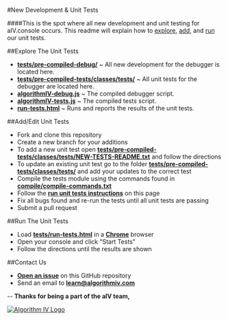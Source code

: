 #New Development & Unit Tests

####This is the spot where all new development and unit testing for aIV.console occurs. This readme will explain how to [explore](#explore), [add](#add), and [run](#run) our unit tests.


##<a name="explore"></a>Explore The Unit Tests
- **[tests/pre-compiled-debug/](https://github.com/imaginate/algorithmIV-javascript-debugger/tree/master/tests/pre-compiled-debug)** ~ All new development for the debugger is located here.
- **[tests/pre-compiled-tests/classes/tests/](https://github.com/imaginate/algorithmIV-javascript-debugger/tree/master/tests/pre-compiled-tests/classes/tests)** ~ All unit tests for the debugger are located here.
- **[algorithmIV-debug.js](https://github.com/imaginate/algorithmIV-javascript-debugger/blob/master/tests/algorithmIV-debug.js)** ~ The compiled debugger script.
- **[algorithmIV-tests.js](https://github.com/imaginate/algorithmIV-javascript-debugger/blob/master/tests/algorithmIV-tests.js)** ~ The compiled tests script.
- **[run-tests.html](https://github.com/imaginate/algorithmIV-javascript-debugger/blob/master/tests/run-tests.html)** ~ Runs and reports the results of the unit tests.


##<a name="add"></a>Add/Edit Unit Tests
- Fork and clone this repository
- Create a new branch for your additions
- To add a new unit test open **[tests/pre-compiled-tests/classes/tests/NEW-TESTS-README.txt](https://github.com/imaginate/algorithmIV-javascript-debugger/blob/master/tests/pre-compiled-tests/classes/tests/NEW-TESTS-README.txt)** and follow the directions
- To update an existing unit test go to the folder **[tests/pre-compiled-tests/classes/tests/](https://github.com/imaginate/algorithmIV-javascript-debugger/tree/master/tests/pre-compiled-tests/classes/tests)** and add your updates to the correct test
- Compile the tests module using the commands found in **[compile/compile-commands.txt](https://github.com/imaginate/algorithmIV-javascript-debugger/blob/master/compile/compile-commands.txt)**
- Follow the **[run unit tests instructions](#run)** on this page
- Fix all bugs found and re-run the tests until all unit tests are passing
- Submit a pull request


##<a name="run"></a>Run The Unit Tests
- Load **[tests/run-tests.html](https://github.com/imaginate/algorithmIV-javascript-debugger/blob/master/tests/run-tests.html)** in a **[Chrome](https://www.google.com/chrome/)** browser
- Open your console and click "Start Tests"
- Follow the directions until the results are shown


##Contact Us
- **[Open an issue](https://github.com/imaginate/algorithmIV-javascript-debugger/issues)** on this GitHub repository
- Send an email to **[learn@algorithmiv.com](mailto:learn@algorithmiv.com)**


--
**Thanks for being a part of the aIV team,**

<a href="http://www.algorithmiv.com"><img src="http://www.algorithmiv.com/images/aIV-logo.png" alt="Algorithm IV Logo" /></a>